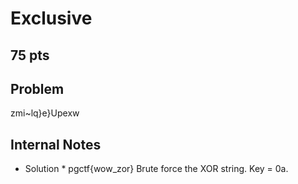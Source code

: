 # Exclusive
75 pts
---
## Problem
zmi~lq}e}Upexw

## Internal Notes
* Solution * pgctf{wow_zor}
Brute force the XOR string. Key = 0a.
